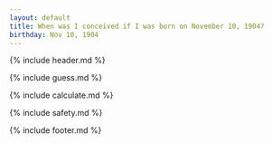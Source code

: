 ```yaml
---
layout: default
title: When was I conceived if I was born on November 10, 1904?
birthday: Nov 10, 1904
---
```


{% include header.md %}

{% include guess.md %}

{% include calculate.md %}

{% include safety.md %}

{% include footer.md %}



